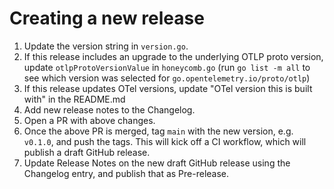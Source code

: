 # Creating a new release

1. Update the version string in `version.go`.
1. If this release includes an upgrade to the underlying OTLP proto version, update `otlpProtoVersionValue` in `honeycomb.go` (run `go list -m all` to see which version was selected for `go.opentelemetry.io/proto/otlp`)
1. If this release updates OTel versions, update "OTel version this is built with" in the README.md
1. Add new release notes to the Changelog.
1. Open a PR with above changes.
1. Once the above PR is merged, tag `main` with the new version, e.g. `v0.1.0`, and push the tags. This will kick off a CI workflow, which will publish a draft GitHub release.
1. Update Release Notes on the new draft GitHub release using the Changelog entry, and publish that as Pre-release.
